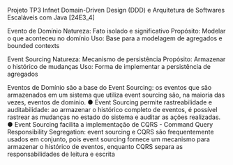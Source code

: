 Projeto TP3 Infnet
Domain-Driven Design (DDD) e Arquitetura de Softwares Escaláveis com Java [24E3_4]

Evento de Domínio
  Natureza: Fato isolado e significativo
  Propósito: Modelar o que aconteceu no domínio
  Uso:  Base para a modelagem de agregados e bounded contexts

Event Sourcing
  Natureza: Mecanismo de persistência
  Propósito: Armazenar o histórico de mudanças
  Uso: Forma de implementar a persistência de agregados


Eventos de Domínio são a base do Event Sourcing: os eventos que são armazenados em um sistema que utiliza event sourcing são, na 
maioria das vezes, eventos de domínio.
● Event Sourcing permite rastreabilidade e auditabilidade: ao  armazenar o histórico completo de eventos, é possível rastrear as 
mudanças no estado do sistema e auditar as ações realizadas.
● Event Sourcing facilita a implementação de CQRS - Command Query Responsibility Segregation: event sourcing e CQRS são 
frequentemente usados em conjunto, pois event sourcing fornece um mecanismo para armazenar o histórico de eventos, enquanto CQRS 
separa as responsabilidades de leitura e escrita
